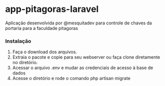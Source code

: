 # app-pitagoras-laravel
Aplicação desenvolvida por @mesquitadev para controle de chaves da portaria para a faculdade pitagoras


### Instalação
1. Faça o download dos arquivos.
2. Extraia o pacote e copie para seu webserver ou  faça clone diretamente no diretório.
3. Acessar o arquivo .env e mudar as credenciais de acesso à base de dados
4. Acesse o diretório e rode o comando php artisan migrate
